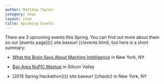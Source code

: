 ```yaml
---
author: Matthew Taylor
category: news
layout: item
title: Upcoming Events
---
```


There are 3 upcoming events this Spring. You can find out more about them on our [events page]({{ site.baseurl }}/events.html), but here is a short summary:

- [What the Brain Says About Machine Intelligence](http://www.meetup.com/numenta/events/220895892/) in New York, NY

- [Bay Area NuPIC Meetup](http://www.meetup.com/numenta/events/220690176/) in Silicon Valley

- [2015 Spring Hackathon]({{ site.baseurl }}/hack/) in New York, NY
